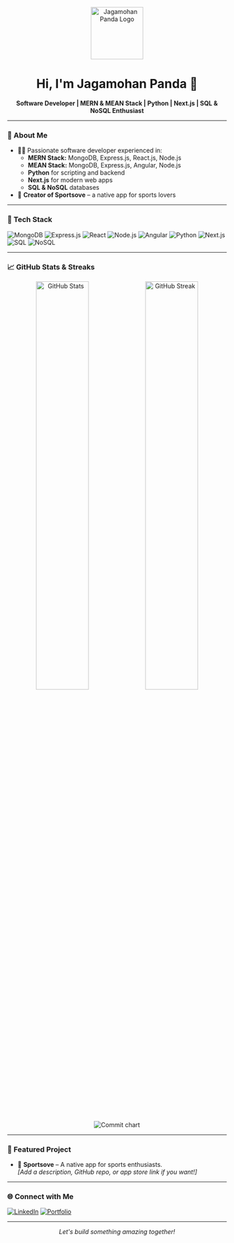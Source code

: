 <!-- Profile Logo -->
<p align="center">
  <img src="https://avatars.githubusercontent.com/u/97526535?v=4" width="120" alt="Jagamohan Panda Logo"/>
</p>

<h1 align="center">Hi, I'm Jagamohan Panda 👋</h1>

<p align="center">
  <b>Software Developer | MERN & MEAN Stack | Python | Next.js | SQL & NoSQL Enthusiast</b>
</p>

---

### 💼 About Me

- 👨‍💻 Passionate software developer experienced in:
  - **MERN Stack:** MongoDB, Express.js, React.js, Node.js
  - **MEAN Stack:** MongoDB, Express.js, Angular, Node.js
  - **Python** for scripting and backend
  - **Next.js** for modern web apps
  - **SQL & NoSQL** databases
- 📱 **Creator of Sportsove** – a native app for sports lovers

---

### 🚀 Tech Stack

![MongoDB](https://img.shields.io/badge/MongoDB-4EA94B?style=flat&logo=mongodb&logoColor=white)
![Express.js](https://img.shields.io/badge/Express.js-000000?style=flat&logo=express&logoColor=white)
![React](https://img.shields.io/badge/React-61DAFB?style=flat&logo=react&logoColor=black)
![Node.js](https://img.shields.io/badge/Node.js-339933?style=flat&logo=node.js&logoColor=white)
![Angular](https://img.shields.io/badge/Angular-DD0031?style=flat&logo=angular&logoColor=white)
![Python](https://img.shields.io/badge/Python-3776AB?style=flat&logo=python&logoColor=white)
![Next.js](https://img.shields.io/badge/Next.js-000000?style=flat&logo=next.js&logoColor=white)
![SQL](https://img.shields.io/badge/SQL-4479A1?style=flat&logo=postgresql&logoColor=white)
![NoSQL](https://img.shields.io/badge/NoSQL-005571?style=flat)

---

### 📈 GitHub Stats & Streaks

<p align="center">
  <img src="https://github-readme-stats.vercel.app/api?username=Jagamohan-81&show_icons=true&theme=radical" alt="GitHub Stats" width="49%"/>
  <img src="https://github-readme-streak-stats.herokuapp.com/?user=Jagamohan-81&theme=radical" alt="GitHub Streak" width="49%"/>
</p>
<p align="center">
  <img src="https://ghchart.rshah.org/Jagamohan-81" alt="Commit chart"/>
</p>

---

### 🌟 Featured Project

- 🚀 **Sportsove** – A native app for sports enthusiasts.  
  _[Add a description, GitHub repo, or app store link if you want!]_

---

### 🌐 Connect with Me

[![LinkedIn](https://img.shields.io/badge/LinkedIn-0077B5?style=flat&logo=linkedin&logoColor=white)](https://linkedin.com/in/jagamohan-panda)
[![Portfolio](https://img.shields.io/badge/Portfolio-000000?style=flat&logo=vercel&logoColor=white)](https://jagamohan-panda.vercel.app)

---

<p align="center">
  <i>Let's build something amazing together!</i>
</p>
